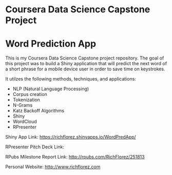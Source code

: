 # Coursera Data Science Capstone Project

# Word Prediction App

This is my Coursera Data Science Capstone project repository. The goal of this project was to build a Shiny application that will predict the next word of a short phrase for a mobile device user in order to save time on keystrokes. 

It utilzes the following methods, techniques, and applications:
- NLP (Natural Language Processing)
- Corpus creation
- Tokenization
- N-Grams
- Katz Backoff Algorithms
- Shiny
- WordCloud
- RPresenter

Shiny App Link: https://richflorez.shinyapps.io/WordPredApp/

RPresenter Pitch Deck Link: 

RPubs Milestone Report Link: http://rpubs.com/RichFlorez/251813

Personal Website: http://www.richflorez.com


